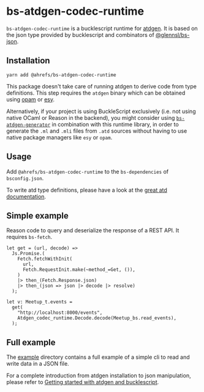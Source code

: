 # bs-atdgen-codec-runtime

`bs-atdgen-codec-runtime` is a bucklescript runtime for
[atdgen](https://github.com/ahrefs/atd). It is based on the json type
provided by bucklescript and combinators of
[@glennsl/bs-json](https://github.com/glennsl/bs-json).

## Installation

```
yarn add @ahrefs/bs-atdgen-codec-runtime
```

This package doesn't take care of running atdgen to derive code from
type definitions. This step requires the `atdgen` binary which can be
obtained using [opam](https://opam.ocaml.org/) or [esy](https://esy.sh/).

Alternatively, if your project is using BuckleScript exclusively (i.e. not using native OCaml or Reason in the backend),
you might consider using [`bs-atdgen-generator`](https://github.com/jchavarri/bs-atdgen-generator) in combination with
this runtime library, in order to generate the `.ml` and `.mli` files from `.atd` sources without having to use native
package managers like `esy` or `opam`.

## Usage

Add `@ahrefs/bs-atdgen-codec-runtime` to the `bs-dependencies` of
`bsconfig.json`.

To write atd type definitions, please have a look at the [great atd
documentation](https://atd.readthedocs.io/en/latest/).

## Simple example

Reason code to query and deserialize the response of a REST API. It
requires `bs-fetch`.

```
let get = (url, decode) =>
  Js.Promise.(
    Fetch.fetchWithInit(
      url,
      Fetch.RequestInit.make(~method_=Get, ()),
    )
    |> then_(Fetch.Response.json)
    |> then_(json => json |> decode |> resolve)
  );

let v: Meetup_t.events =
  get(
    "http://localhost:8000/events",
    Atdgen_codec_runtime.Decode.decode(Meetup_bs.read_events),
  );
```

## Full example

The [example](example) directory contains a full example of a simple
cli to read and write data in a JSON file.

For a complete introduction from atdgen installation to json
manipulation, please refer to [Getting started with atdgen and
bucklescript](https://tech.ahrefs.com/getting-started-with-atdgen-and-bucklescript-1f3a14004081).
